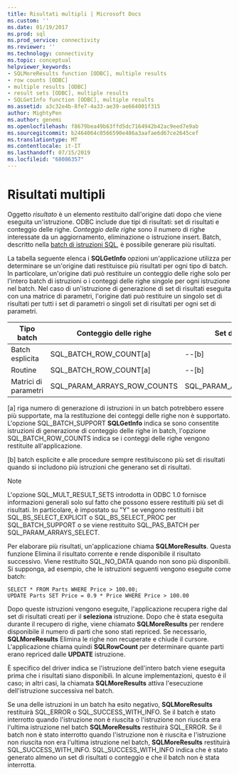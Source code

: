 ```yaml
---
title: Risultati multipli | Microsoft Docs
ms.custom: ''
ms.date: 01/19/2017
ms.prod: sql
ms.prod_service: connectivity
ms.reviewer: ''
ms.technology: connectivity
ms.topic: conceptual
helpviewer_keywords:
- SQLMoreResults function [ODBC], multiple results
- row counts [ODBC]
- multiple results [ODBC]
- result sets [ODBC], multiple results
- SQLGetInfo function [ODBC], multiple results
ms.assetid: a3c32e4b-8fe7-4a33-ae39-ae664001f315
author: MightyPen
ms.author: genemi
ms.openlocfilehash: f8679bea49b63ffd5dc7164942b42ac9eed7e9ab
ms.sourcegitcommit: b2464064c0566590e486a3aafae6d67ce2645cef
ms.translationtype: MT
ms.contentlocale: it-IT
ms.lasthandoff: 07/15/2019
ms.locfileid: "68086357"
---
```

# <a name="multiple-results"></a>Risultati multipli
Oggetto *risultato* è un elemento restituito dall'origine dati dopo che viene eseguita un'istruzione. ODBC include due tipi di risultati: set di risultati e conteggio delle righe. *Conteggio delle righe* sono il numero di righe interessate da un aggiornamento, eliminazione o istruzione insert. Batch, descritto nella [batch di istruzioni SQL](../../../odbc/reference/develop-app/batches-of-sql-statements.md), è possibile generare più risultati.  
  
 La tabella seguente elenca i **SQLGetInfo** opzioni un'applicazione utilizza per determinare se un'origine dati restituisce più risultati per ogni tipo di batch. In particolare, un'origine dati può restituire un conteggio delle righe solo per l'intero batch di istruzioni o i conteggi delle righe singole per ogni istruzione nel batch. Nel caso di un'istruzione di generazione di set di risultati eseguita con una matrice di parametri, l'origine dati può restituire un singolo set di risultati per tutti i set di parametri o singoli set di risultati per ogni set di parametri.  
  
|Tipo batch|Conteggio delle righe|Set di risultati|  
|----------------|----------------|-----------------|  
|Batch esplicita|SQL_BATCH_ROW_COUNT[a]|--[b]|  
|Routine|SQL_BATCH_ROW_COUNT[a]|--[b]|  
|Matrici di parametri|SQL_PARAM_ARRAYS_ROW_COUNTS|SQL_PARAM_ARRAYS_SELECTS|  
  
 [a] riga numero di generazione di istruzioni in un batch potrebbero essere più supportate, ma la restituzione dei conteggi delle righe non è supportato. L'opzione SQL_BATCH_SUPPORT **SQLGetInfo** indica se sono consentite istruzioni di generazione di conteggio delle righe in batch, l'opzione SQL_BATCH_ROW_COUNTS indica se i conteggi delle righe vengono restituite all'applicazione.  
  
 [b] batch esplicite e alle procedure sempre restituiscono più set di risultati quando si includono più istruzioni che generano set di risultati.  
  
> [!NOTE]  
>  L'opzione SQL_MULT_RESULT_SETS introdotta in ODBC 1.0 fornisce informazioni generali solo sul fatto che possono essere restituiti più set di risultati. In particolare, è impostato su "Y" se vengono restituiti i bit SQL_BS_SELECT_EXPLICIT o SQL_BS_SELECT_PROC per SQL_BATCH_SUPPORT o se viene restituito SQL_PAS_BATCH per SQL_PARAM_ARRAYS_SELECT.  
  
 Per elaborare più risultati, un'applicazione chiama **SQLMoreResults**. Questa funzione Elimina il risultato corrente e rende disponibile il risultato successivo. Viene restituito SQL_NO_DATA quando non sono più disponibili. Si supponga, ad esempio, che le istruzioni seguenti vengono eseguite come batch:  
  
```  
SELECT * FROM Parts WHERE Price > 100.00;  
UPDATE Parts SET Price = 0.9 * Price WHERE Price > 100.00  
```  
  
 Dopo queste istruzioni vengono eseguite, l'applicazione recupera righe dal set di risultati creati per il **seleziona** istruzione. Dopo che è stata eseguita durante il recupero di righe, viene chiamato **SQLMoreResults** per rendere disponibile il numero di parti che sono stati repriced. Se necessario, **SQLMoreResults** Elimina le righe non recuperate e chiude il cursore. L'applicazione chiama quindi **SQLRowCount** per determinare quante parti erano repriced dalle **UPDATE** istruzione.  
  
 È specifico del driver indica se l'istruzione dell'intero batch viene eseguita prima che i risultati siano disponibili. In alcune implementazioni, questo è il caso; in altri casi, la chiamata **SQLMoreResults** attiva l'esecuzione dell'istruzione successiva nel batch.  
  
 Se una delle istruzioni in un batch ha esito negativo, **SQLMoreResults** restituirà SQL_ERROR o SQL_SUCCESS_WITH_INFO. Se il batch è stato interrotto quando l'istruzione non è riuscita o l'istruzione non riuscita era l'ultima istruzione nel batch **SQLMoreResults** restituirà SQL_ERROR. Se il batch non è stato interrotto quando l'istruzione non è riuscita e l'istruzione non riuscita non era l'ultima istruzione nel batch, **SQLMoreResults** restituirà SQL_SUCCESS_WITH_INFO. SQL_SUCCESS_WITH_INFO indica che è stato generato almeno un set di risultati o conteggio e che il batch non è stata interrotta.
